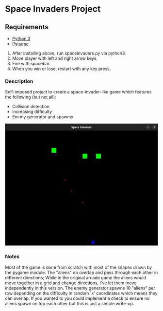# Space Invaders Project

## Requirements
- [Python 3](https://wiki.python.org/moin/BeginnersGuide/Download)
- [Pygame](https://www.pygame.org/wiki/GettingStarted)

1. After installing above, run spaceinvaders.py via python3.
2. Move player with left and right arrow keys.
3. Fire with spacebar.
4. When you win or lose, restart with any key press.

### Description

Self-imposed project to create a space-invader-like game which features the following (but not all):
- Collision detection
- Increasing difficulty
- Enemy generator and spawner

![](images/scr1.png)

### Notes

Most of the game is done from scratch with most of the shapes drawn by the pygame module.
The "aliens" do overlap and pass through each other in different directions; While in the original arcade game the aliens would move together in a grid and change directions, I've let them move independently in this version.
The enemy generator spawns 10 "aliens" per row depending on the difficulty in random 'x' coordinates which means they can overlap.
If you wanted to you could implement a check to ensure no aliens spawn on top each other but this is just a simple write-up.
